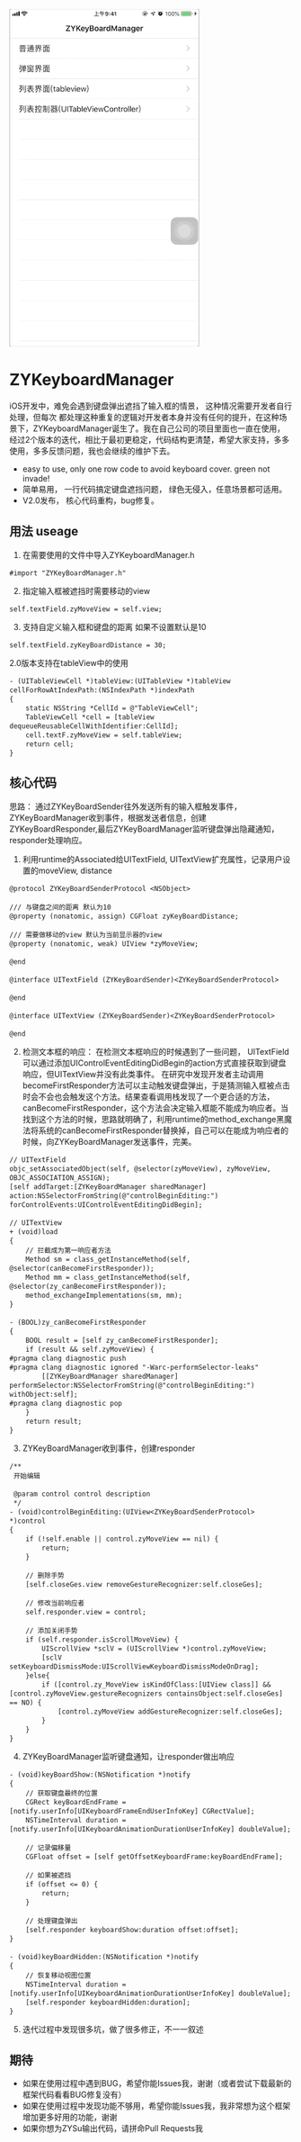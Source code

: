 ![alt](https://github.com/suzhaoyun/ZYKeyboardManager/blob/master/demo.gif)
# ZYKeyboardManager
iOS开发中，难免会遇到键盘弹出遮挡了输入框的情景， 这种情况需要开发者自行处理，但每次
都处理这种重复的逻辑对开发者本身并没有任何的提升，在这种场景下，ZYKeyboardManager诞生了。我在自己公司的项目里面也一直在使用，经过2个版本的迭代，相比于最初更稳定，代码结构更清楚，希望大家支持，多多使用，多多反馈问题，我也会继续的维护下去。
- easy to use, only one row code to avoid keyboard cover. green not invade!
- 简单易用， 一行代码搞定键盘遮挡问题， 绿色无侵入，任意场景都可适用。
- V2.0发布， 核心代码重构，bug修复。
## 用法 useage
1. 在需要使用的文件中导入ZYKeyboardManager.h
```objc
#import "ZYKeyBoardManager.h"
```
2. 指定输入框被遮挡时需要移动的view
```objc
self.textField.zyMoveView = self.view;
```
3. 支持自定义输入框和键盘的距离 如果不设置默认是10
```objc
self.textField.zyKeyBoardDistance = 30;
```

2.0版本支持在tableView中的使用
```objc
- (UITableViewCell *)tableView:(UITableView *)tableView cellForRowAtIndexPath:(NSIndexPath *)indexPath
{
    static NSString *CellId = @"TableViewCell";
    TableViewCell *cell = [tableView dequeueReusableCellWithIdentifier:CellId];
    cell.textF.zyMoveView = self.tableView;
    return cell;
}
```
## 核心代码
思路： 通过ZYKeyBoardSender往外发送所有的输入框触发事件，ZYKeyBoardManager收到事件，根据发送者信息，创建ZYKeyBoardResponder,最后ZYKeyBoardManager监听键盘弹出隐藏通知，responder处理响应。

1. 利用runtime的Associated给UITextField, UITextView扩充属性，记录用户设置的moveView, distance
```objc
@protocol ZYKeyBoardSenderProtocol <NSObject>

/// 与键盘之间的距离 默认为10
@property (nonatomic, assign) CGFloat zyKeyBoardDistance;

/// 需要做移动的view 默认为当前显示器的view
@property (nonatomic, weak) UIView *zyMoveView;

@end

@interface UITextField (ZYKeyBoardSender)<ZYKeyBoardSenderProtocol>

@end

@interface UITextView (ZYKeyBoardSender)<ZYKeyBoardSenderProtocol>

@end
```
2. 检测文本框的响应：
在检测文本框响应的时候遇到了一些问题， UITextField可以通过添加UIControlEventEditingDidBegin的action方式直接获取到键盘响应，但UITextView并没有此类事件。
在研究中发现开发者主动调用becomeFirstResponder方法可以主动触发键盘弹出，于是猜测输入框被点击时会不会也会触发这个方法。结果查看调用栈发现了一个更合适的方法，canBecomeFirstResponder，这个方法会决定输入框能不能成为响应者。当找到这个方法的时候，思路就明确了，利用runtime的method_exchange黑魔法将系统的canBecomeFirstResponder替换掉，自己可以在能成为响应者的时候，向ZYKeyBoardManager发送事件，完美。
```objc
// UITextField
objc_setAssociatedObject(self, @selector(zyMoveView), zyMoveView, OBJC_ASSOCIATION_ASSIGN);
[self addTarget:[ZYKeyBoardManager sharedManager] action:NSSelectorFromString(@"controlBeginEditing:") forControlEvents:UIControlEventEditingDidBegin];

// UITextView
+ (void)load
{
    // 拦截成为第一响应者方法
    Method sm = class_getInstanceMethod(self, @selector(canBecomeFirstResponder));
    Method mm = class_getInstanceMethod(self, @selector(zy_canBecomeFirstResponder));
    method_exchangeImplementations(sm, mm);
}

- (BOOL)zy_canBecomeFirstResponder
{
    BOOL result = [self zy_canBecomeFirstResponder];
    if (result && self.zyMoveView) {
#pragma clang diagnostic push
#pragma clang diagnostic ignored "-Warc-performSelector-leaks"
        [[ZYKeyBoardManager sharedManager] performSelector:NSSelectorFromString(@"controlBeginEditing:") withObject:self];
#pragma clang diagnostic pop
    }
    return result;
}
```
3. ZYKeyBoardManager收到事件，创建responder
```objc
/**
 开始编辑
 
 @param control control description
 */
- (void)controlBeginEditing:(UIView<ZYKeyBoardSenderProtocol> *)control
{
    if (!self.enable || control.zyMoveView == nil) {
        return;
    }
    
    // 删除手势
    [self.closeGes.view removeGestureRecognizer:self.closeGes];
    
    // 修改当前响应者
    self.responder.view = control;
    
    // 添加关闭手势
    if (self.responder.isScrollMoveView) {
        UIScrollView *sclV = (UIScrollView *)control.zyMoveView;
        [sclV setKeyboardDismissMode:UIScrollViewKeyboardDismissModeOnDrag];
    }else{
        if ([control.zy_MoveView isKindOfClass:[UIView class]] && [control.zyMoveView.gestureRecognizers containsObject:self.closeGes] == NO) {
            [control.zyMoveView addGestureRecognizer:self.closeGes];
        }
    }
}
```

4. ZYKeyBoardManager监听键盘通知，让responder做出响应
```objc
- (void)keyBoardShow:(NSNotification *)notify
{   
    // 获取键盘最终的位置
    CGRect keyBoardEndFrame = [notify.userInfo[UIKeyboardFrameEndUserInfoKey] CGRectValue];
    NSTimeInterval duration = [notify.userInfo[UIKeyboardAnimationDurationUserInfoKey] doubleValue];
    
    // 记录偏移量
    CGFloat offset = [self getOffsetKeyboardFrame:keyBoardEndFrame];
    
    // 如果被遮挡
    if (offset <= 0) {
        return;
    }
    
    // 处理键盘弹出
    [self.responder keyboardShow:duration offset:offset];
}

- (void)keyBoardHidden:(NSNotification *)notify
{   
    // 恢复移动视图位置
    NSTimeInterval duration = [notify.userInfo[UIKeyboardAnimationDurationUserInfoKey] doubleValue];
    [self.responder keyboardHidden:duration];
}
```
5. 迭代过程中发现很多坑，做了很多修正，不一一叙述
## 期待
* 如果在使用过程中遇到BUG，希望你能Issues我，谢谢（或者尝试下载最新的框架代码看看BUG修复没有）
* 如果在使用过程中发现功能不够用，希望你能Issues我，我非常想为这个框架增加更多好用的功能，谢谢
* 如果你想为ZYSu输出代码，请拼命Pull Requests我
